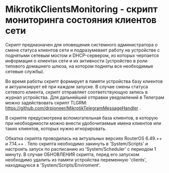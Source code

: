# MikrotikClientsMonitoring - скрипт мониторинга состояния клиентов сети 
Скрипт предназначен для оповещения системного администратора о смене статуса клиентов сети и подразумевает работу на устройстве с поднятыми сетевым мостом и DHCP-сервером, из которых черпается информация о клиентах сети и их активности (устройство в роли типового домашнего шлюза, на котором подняты все необходимые сетевые службы).

Во время работы скрипт формирует в памяти устройства базу клиентов и актуализирует её при каждом запуске. В случае смены статуса сетевого клиента, скрипт отправляет соответствующую запись в журнал устройства. Для дальнейшей отправки уведомлений в Телеграм можно задействовать скрипт TLGRM: https://github.com/drpioneer/MikrotikTelegramMessageHandler .

В скрипте предусмотрена вспомогательная база клиентов, в которую при необходимости можно внести удобочитаемые имена клиентов или таких клиентов, которых нужно игнорировать.

Обкатка скрипта проводилась на актуальных версиях RouterOS 6.49.++ и 7.14.++ . Тело скрипта необходимо закинуть в 'System/Scripts' и настроить запуск по расписанию из 'System/Scheduler' с периодом 1 минуту. В случае ОБНОВЛЕНИЯ скрипта, перед его запуском необходимо удалить из памяти устройства переменную 'clients', находящуюся в 'System/Scripts/Enviroment'.

